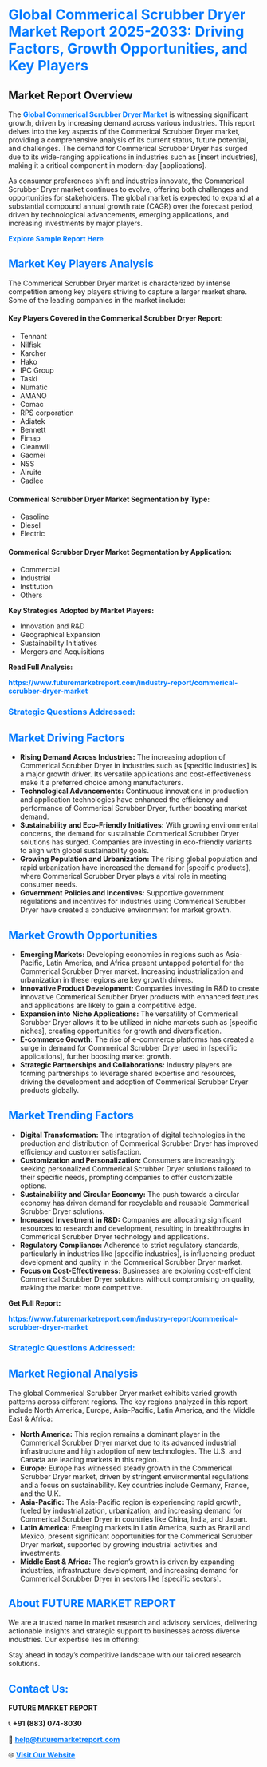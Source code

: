 <h1 style="color: #007BFF;">Global Commerical Scrubber Dryer Market Report 2025-2033: Driving Factors, Growth Opportunities, and Key Players</h1>

<section id="overview">
<h2>Market Report Overview</h2>
<p>The <a href="https://www.futuremarketreport.com/industry-report/commerical-scrubber-dryer-market" style="color: #007BFF; text-decoration: none;"><strong>Global Commerical Scrubber Dryer Market</strong></a> is witnessing significant growth, driven by increasing demand across various industries. This report delves into the key aspects of the Commerical Scrubber Dryer market, providing a comprehensive analysis of its current status, future potential, and challenges. The demand for Commerical Scrubber Dryer has surged due to its wide-ranging applications in industries such as [insert industries], making it a critical component in modern-day [applications].</p>
<p>As consumer preferences shift and industries innovate, the Commerical Scrubber Dryer market continues to evolve, offering both challenges and opportunities for stakeholders. The global market is expected to expand at a substantial compound annual growth rate (CAGR) over the forecast period, driven by technological advancements, emerging applications, and increasing investments by major players.</p>
</section>

<section id="overview">
<p><a href="https://www.futuremarketreport.com/request-sample/reportId=42494" style="color: #007BFF; text-decoration: none;"><strong>Explore Sample Report Here</strong></a></p>
</section>

<section id="key-players">
<h2 style="color: #007BFF;">Market Key Players Analysis</h2>
<p>The Commerical Scrubber Dryer market is characterized by intense competition among key players striving to capture a larger market share. Some of the leading companies in the market include:</p>
<h4>Key Players Covered in the Commerical Scrubber Dryer Report:</h4>
<ul><li>Tennant</li><li>Nilfisk</li><li>Karcher</li><li>Hako</li><li>IPC Group</li><li>Taski</li><li>Numatic</li><li>AMANO</li><li>Comac</li><li>RPS corporation</li><li>Adiatek</li><li>Bennett</li><li>Fimap</li><li>Cleanwill</li><li>Gaomei</li><li>NSS</li><li>Airuite</li><li>Gadlee</li></ul>
<h4>Commerical Scrubber Dryer Market Segmentation by Type:</h4>
<ul><li>Gasoline</li><li>Diesel</li><li>Electric</li></ul>

<h4>Commerical Scrubber Dryer Market Segmentation by Application:</h4>
<ul><li>Commercial</li><li>Industrial</li><li>Institution</li><li>Others</li></ul>
<p><strong>Key Strategies Adopted by Market Players:</strong></p>
<ul>
<li>Innovation and R&D</li>
<li>Geographical Expansion</li>
<li>Sustainability Initiatives</li>
<li>Mergers and Acquisitions</li>
</ul>
</section>

<section>
<p><strong>Read Full Analysis: </strong></p><a href="https://www.futuremarketreport.com/industry-report/commerical-scrubber-dryer-market" style="color: #007BFF; text-decoration: none;"><strong>https://www.futuremarketreport.com/industry-report/commerical-scrubber-dryer-market</strong></a>
<h3 style="color: #007BFF;">Strategic Questions Addressed:</h3>
</section>

<section id="driving-factors">
<h2 style="color: #007BFF;">Market Driving Factors</h2>
<ul>
<li><strong>Rising Demand Across Industries:</strong> The increasing adoption of Commerical Scrubber Dryer in industries such as [specific industries] is a major growth driver. Its versatile applications and cost-effectiveness make it a preferred choice among manufacturers.</li>
<li><strong>Technological Advancements:</strong> Continuous innovations in production and application technologies have enhanced the efficiency and performance of Commerical Scrubber Dryer, further boosting market demand.</li>
<li><strong>Sustainability and Eco-Friendly Initiatives:</strong> With growing environmental concerns, the demand for sustainable Commerical Scrubber Dryer solutions has surged. Companies are investing in eco-friendly variants to align with global sustainability goals.</li>
<li><strong>Growing Population and Urbanization:</strong> The rising global population and rapid urbanization have increased the demand for [specific products], where Commerical Scrubber Dryer plays a vital role in meeting consumer needs.</li>
<li><strong>Government Policies and Incentives:</strong> Supportive government regulations and incentives for industries using Commerical Scrubber Dryer have created a conducive environment for market growth.</li>
</ul>
</section>

<section id="growth-opportunities">
<h2 style="color: #007BFF;">Market Growth Opportunities</h2>
<ul>
<li><strong>Emerging Markets:</strong> Developing economies in regions such as Asia-Pacific, Latin America, and Africa present untapped potential for the Commerical Scrubber Dryer market. Increasing industrialization and urbanization in these regions are key growth drivers.</li>
<li><strong>Innovative Product Development:</strong> Companies investing in R&D to create innovative Commerical Scrubber Dryer products with enhanced features and applications are likely to gain a competitive edge.</li>
<li><strong>Expansion into Niche Applications:</strong> The versatility of Commerical Scrubber Dryer allows it to be utilized in niche markets such as [specific niches], creating opportunities for growth and diversification.</li>
<li><strong>E-commerce Growth:</strong> The rise of e-commerce platforms has created a surge in demand for Commerical Scrubber Dryer used in [specific applications], further boosting market growth.</li>
<li><strong>Strategic Partnerships and Collaborations:</strong> Industry players are forming partnerships to leverage shared expertise and resources, driving the development and adoption of Commerical Scrubber Dryer products globally.</li>
</ul>
</section>

<section id="trending-factors">
<h2 style="color: #007BFF;">Market Trending Factors</h2>
<ul>
<li><strong>Digital Transformation:</strong> The integration of digital technologies in the production and distribution of Commerical Scrubber Dryer has improved efficiency and customer satisfaction.</li>
<li><strong>Customization and Personalization:</strong> Consumers are increasingly seeking personalized Commerical Scrubber Dryer solutions tailored to their specific needs, prompting companies to offer customizable options.</li>
<li><strong>Sustainability and Circular Economy:</strong> The push towards a circular economy has driven demand for recyclable and reusable Commerical Scrubber Dryer solutions.</li>
<li><strong>Increased Investment in R&D:</strong> Companies are allocating significant resources to research and development, resulting in breakthroughs in Commerical Scrubber Dryer technology and applications.</li>
<li><strong>Regulatory Compliance:</strong> Adherence to strict regulatory standards, particularly in industries like [specific industries], is influencing product development and quality in the Commerical Scrubber Dryer market.</li>
<li><strong>Focus on Cost-Effectiveness:</strong> Businesses are exploring cost-efficient Commerical Scrubber Dryer solutions without compromising on quality, making the market more competitive.</li>
</ul>
</section>

<section>
<p><strong>Get Full Report: </strong></p><a href="https://www.futuremarketreport.com/industry-report/commerical-scrubber-dryer-market" style="color: #007BFF; text-decoration: none;"><strong>https://www.futuremarketreport.com/industry-report/commerical-scrubber-dryer-market</strong></a>
<h3 style="color: #007BFF;">Strategic Questions Addressed:</h3>
</section>


<section id="regional-analysis">
<h2 style="color: #007BFF;">Market Regional Analysis</h2>
<p>The global Commerical Scrubber Dryer market exhibits varied growth patterns across different regions. The key regions analyzed in this report include North America, Europe, Asia-Pacific, Latin America, and the Middle East & Africa:</p>
<ul>
<li><strong>North America:</strong> This region remains a dominant player in the Commerical Scrubber Dryer market due to its advanced industrial infrastructure and high adoption of new technologies. The U.S. and Canada are leading markets in this region.</li>
<li><strong>Europe:</strong> Europe has witnessed steady growth in the Commerical Scrubber Dryer market, driven by stringent environmental regulations and a focus on sustainability. Key countries include Germany, France, and the U.K.</li>
<li><strong>Asia-Pacific:</strong> The Asia-Pacific region is experiencing rapid growth, fueled by industrialization, urbanization, and increasing demand for Commerical Scrubber Dryer in countries like China, India, and Japan.</li>
<li><strong>Latin America:</strong> Emerging markets in Latin America, such as Brazil and Mexico, present significant opportunities for the Commerical Scrubber Dryer market, supported by growing industrial activities and investments.</li>
<li><strong>Middle East & Africa:</strong> The region’s growth is driven by expanding industries, infrastructure development, and increasing demand for Commerical Scrubber Dryer in sectors like [specific sectors].</li>
</ul>
</section>

<footer>
<h2 style="color: #007BFF;">About FUTURE MARKET REPORT</h2>
<p>We are a trusted name in market research and advisory services, delivering actionable insights and strategic support to businesses across diverse industries. Our expertise lies in offering:</p>

<p>Stay ahead in today’s competitive landscape with our tailored research solutions.</p>

<h2 style="color: #007BFF;">Contact Us:</h2>
<p><strong>FUTURE MARKET REPORT</strong></p>
<p>📞 <strong>+91 (883) 074-8030</strong></p>
<p>📧 <strong><a href="mailto:help@futuremarketreport.com" style="color: #007BFF;">help@futuremarketreport.com</a></strong></p>
<p>🌐 <strong><a href="https://www.futuremarketreport.com/" style="color: #007BFF;">Visit Our Website</a></strong></p>
</footer>